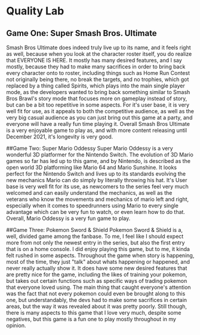 # Quality Lab

## Game One: Super Smash Bros. Ultimate
Smash Bros Ultimate does indeed truly live up to its name, and it feels right as well, because when you look at the character roster itself, you do realize that EVERYONE IS HERE. It mostly has many desired features, and I say mostly, because they had to make many sacrifices in order to bring back every character onto to roster, including things such as Home Run Contest not originally being there, no break the targets, and no trophies, which got replaced by a thing called Spirits, which plays into the main single player mode, as the developers wanted to bring back something similar to Smash Bros Brawl's story mode that focuses more on gameplay instead of story, but can be a bit too repetitive in some aspects. For it's user base, it is very well fit for use, as it appeals to both the competitive audience, as well as the very big casual audience as you can just bring out this game at a party, and everyone will have a really fun time playing it. Overall Smash Bros Ultimate is a very enjoyable game to play as, and with more content releasing until December 2021, it's longevity is very good.

##Game Two: Super Mario Oddessy
Super Mario Oddessy is a very wonderful 3D platformer for the Nintendo Switch. The evolution of 3D Mario games so far has led up to this game, and by Nintendo, is described as the open world 3D platforming like Mario 64 and Mario Sunshine. It looks perfect for the Nintendo Switch and lives up to its standards evolving the new mechanics Mario can do simply by literally throwing his hat. It's User base is very well fit for its use, as newcomers to the series feel very much welcomed and can easily understand the mechanics, as well as the veterans who know the movements and mechanics of mario left and right, especially when it comes to speedrunners using Mario to every single advantage which can be very fun to watch, or even learn how to do that. Overall, Mario Oddessy is a very fun game to play.


##Game Three: Pokemon Sword & Shield
Pokemon Sword & Shield is a, well, divided game among the fanbase. To me, I feel like I should expect more from not only the newest entry in the series, but also the first entry that is on a home console. I did enjoy playing this game, but to me, it kinda felt rushed in some aspects. Throughout the game when story is happening, most of the time, they just "talk" about whats happening or happened, and never really actually show it. It does have some new desired features that are pretty nice for the game, including the likes of training your pokemon, but takes out certain functions such as specific ways of trading pokemon that everyone loved using. The main thing that caught everyone's attention was the fact that not every pokemon could even be brought along to this one, but understandably, the devs had to make some sacrifices in certain areas, but the way it was revealed about it was pretty poorly. Still though, there is many aspects to this game that I love very much, despite some negatives, but this game is a fun one to play mostly throughout in my opinion.

